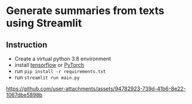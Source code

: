 # Generate summaries from texts using Streamlit
## Instruction
* Create a virtual python 3.8 environment
* install [tensorflow](https://www.tensorflow.org/install/pip) or [PyTorch](https://pytorch.org/get-started/locally/)
* run `pip install -r requirements.txt`
* run `streamlit run main.py`

https://github.com/user-attachments/assets/94782923-739d-41b6-8e22-1067dbe5898b

